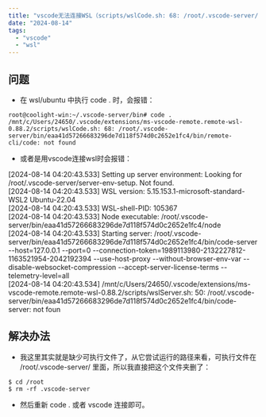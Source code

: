 ```yaml
---
title: "vscode无法连接WSL（scripts/wslCode.sh: 68: /root/.vscode-server/bin/xxx/bin/remote-cli/code: not found）"
date: "2024-08-14"
tags: 
  - "vscode"
  - "wsl"
---
```


## 问题

- 在 wsl/ubuntu 中执行 code . 时，会报错：

```
root@coolight-win:~/.vscode-server/bin# code .
/mnt/c/Users/24650/.vscode/extensions/ms-vscode-remote.remote-wsl-0.88.2/scripts/wslCode.sh: 68: /root/.vscode-server/bin/eaa41d57266683296de7d118f574d0c2652e1fc4/bin/remote-cli/code: not found
```

- 或者是用vscode连接wsl时会报错：

\[2024-08-14 04:20:43.533\] Setting up server environment: Looking for /root/.vscode-server/server-env-setup. Not found.  
\[2024-08-14 04:20:43.533\] WSL version: 5.15.153.1-microsoft-standard-WSL2 Ubuntu-22.04  
\[2024-08-14 04:20:43.533\] WSL-shell-PID: 105367  
\[2024-08-14 04:20:43.533\] Node executable: /root/.vscode-server/bin/eaa41d57266683296de7d118f574d0c2652e1fc4/node  
\[2024-08-14 04:20:43.533\] Starting server: /root/.vscode-server/bin/eaa41d57266683296de7d118f574d0c2652e1fc4/bin/code-server --host=127.0.0.1 --port=0 --connection-token=1989113980-2132227812-1163521954-2042192394 --use-host-proxy --without-browser-env-var --disable-websocket-compression --accept-server-license-terms --telemetry-level=all  
\[2024-08-14 04:20:43.534\] /mnt/c/Users/24650/.vscode/extensions/ms-vscode-remote.remote-wsl-0.88.2/scripts/wslServer.sh: 50: /root/.vscode-server/bin/eaa41d57266683296de7d118f574d0c2652e1fc4/bin/code-server: not foun

## 解决办法

- 我这里其实就是缺少可执行文件了，从它尝试运行的路径来看，可执行文件在 /root/.vscode-server/ 里面，所以我直接把这个文件夹删了：

```
$ cd /root
$ rm -rf .vscode-server
```

- 然后重新 code . 或者 vscode 连接即可。
